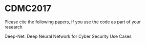 # CDMC2017


Please cite the following papers, if you use the code as part of your research

Deep-Net: Deep Neural Network for Cyber Security Use Cases

